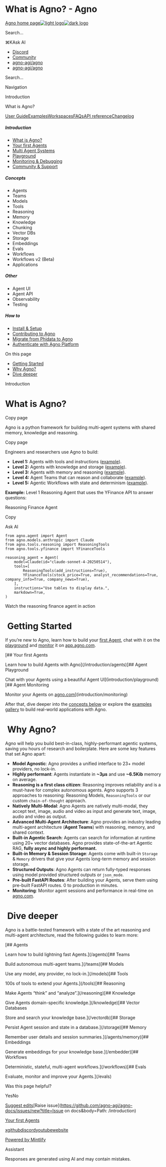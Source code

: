 # What is Agno? - Agno

[Agno home page![light logo](https://mintlify.s3.us-west-1.amazonaws.com/agno/logo/black.svg)![dark logo](https://mintlify.s3.us-west-1.amazonaws.com/agno/logo/white.svg)](/)

Search...

⌘KAsk AI

* [Discord](https://agno.link/discord)
* [Community](https://community.agno.com/)
* [agno-agi/agno](https://github.com/agno-agi/agno)
* [agno-agi/agno](https://github.com/agno-agi/agno)

Search...

Navigation

Introduction

What is Agno?

[User Guide](/introduction)[Examples](/examples/introduction)[Workspaces](/workspaces/introduction)[FAQs](/faq/environment-variables)[API reference](/reference/agents/agent)[Changelog](/changelog/overview)

##### Introduction

* [What is Agno?](/introduction)
* [Your first Agents](/introduction/agents)
* [Multi Agent Systems](/introduction/multi-agent-systems)
* [Playground](/introduction/playground)
* [Monitoring & Debugging](/introduction/monitoring)
* [Community & Support](/introduction/community)

##### Concepts

* Agents
* Teams
* Models
* Tools
* Reasoning
* Memory
* Knowledge
* Chunking
* Vector DBs
* Storage
* Embeddings
* Evals
* Workflows
* Workflows v2 (Beta)
* Applications

##### Other

* Agent UI
* Agent API
* Observability
* Testing

##### How to

* [Install & Setup](/how-to/install)
* [Contributing to Agno](/how-to/contribute)
* [Migrate from Phidata to Agno](/how-to/phidata-to-agno)
* [Authenticate with Agno Platform](/how-to/authentication)

On this page

* [Getting Started](#getting-started)
* [Why Agno?](#why-agno%3F)
* [Dive deeper](#dive-deeper)

Introduction

# What is Agno?

Copy page

Agno is a python framework for building multi-agent systems with shared memory, knowledge and reasoning.

Copy page

Engineers and researchers use Agno to build:

* **Level 1:** Agents with tools and instructions ([example](/introduction/agents#level-1%3A-agents-with-tools-and-instructions)).
* **Level 2:** Agents with knowledge and storage ([example](/introduction/agents#level-2%3A-agents-with-knowledge-and-storage)).
* **Level 3:** Agents with memory and reasoning ([example](/introduction/agents#level-3%3A-agents-with-memory-and-reasoning)).
* **Level 4:** Agent Teams that can reason and collaborate ([example](/introduction/multi-agent-systems#level-4%3A-agent-teams-that-can-reason-and-collaborate)).
* **Level 5:** Agentic Workflows with state and determinism ([example](/introduction/multi-agent-systems#level-5%3A-agentic-workflows-with-state-and-determinism)).

**Example:** Level 1 Reasoning Agent that uses the YFinance API to answer questions:

Reasoning Finance Agent

Copy

Ask AI

```
from agno.agent import Agent
from agno.models.anthropic import Claude
from agno.tools.reasoning import ReasoningTools
from agno.tools.yfinance import YFinanceTools

reasoning_agent = Agent(
    model=Claude(id="claude-sonnet-4-20250514"),
    tools=[
        ReasoningTools(add_instructions=True),
        YFinanceTools(stock_price=True, analyst_recommendations=True, company_info=True, company_news=True),
    ],
    instructions="Use tables to display data.",
    markdown=True,
)
```

Watch the reasoning finance agent in action

[](https://mintlify.s3.us-west-1.amazonaws.com/agno/videos/reasoning_finance_agent.mp4)

# [​](#getting-started) Getting Started

If you’re new to Agno, learn how to build your [first Agent](/introduction/agents), chat with it on the [playground](/introduction/playground) and [monitor](/introduction/monitoring) it on [app.agno.com](https://app.agno.com).

[## Your first Agents

Learn how to build Agents with Agno](/introduction/agents)[## Agent Playground

Chat with your Agents using a beautiful Agent UI](introduction/playground)[## Agent Monitoring

Monitor your Agents on [agno.com](https://app.agno.com)](introduction/monitoring)

After that, dive deeper into the [concepts below](/introduction#dive-deeper) or explore the [examples gallery](/examples) to build real-world applications with Agno.

# [​](#why-agno%3F) Why Agno?

Agno will help you build best-in-class, highly-performant agentic systems, saving you hours of research and boilerplate. Here are some key features that set Agno apart:

* **Model Agnostic**: Agno provides a unified interface to 23+ model providers, no lock-in.
* **Highly performant**: Agents instantiate in **~3μs** and use **~6.5Kib** memory on average.
* **Reasoning is a first class citizen**: Reasoning improves reliability and is a must-have for complex autonomous agents. Agno supports 3 approaches to reasoning: Reasoning Models, `ReasoningTools` or our custom `chain-of-thought` approach.
* **Natively Multi-Modal**: Agno Agents are natively multi-modal, they accept text, image, audio and video as input and generate text, image, audio and video as output.
* **Advanced Multi-Agent Architecture**: Agno provides an industry leading multi-agent architecture (**Agent Teams**) with reasoning, memory, and shared context.
* **Built-in Agentic Search**: Agents can search for information at runtime using 20+ vector databases. Agno provides state-of-the-art Agentic RAG, **fully async and highly performant.**
* **Built-in Memory & Session Storage**: Agents come with built-in `Storage` & `Memory` drivers that give your Agents long-term memory and session storage.
* **Structured Outputs**: Agno Agents can return fully-typed responses using model provided structured outputs or `json_mode`.
* **Pre-built FastAPI Routes**: After building your Agents, serve them using pre-built FastAPI routes. 0 to production in minutes.
* **Monitoring**: Monitor agent sessions and performance in real-time on [agno.com](https://app.agno.com).

# [​](#dive-deeper) Dive deeper

Agno is a battle-tested framework with a state of the art reasoning and multi-agent architecture, read the following guides to learn more:

[## Agents

Learn how to build lightning fast Agents.](/agents)[## Teams

Build autonomous multi-agent teams.](/teams)[## Models

Use any model, any provider, no lock-in.](/models)[## Tools

100s of tools to extend your Agents.](/tools)[## Reasoning

Make Agents “think” and “analyze”.](/reasoning)[## Knowledge

Give Agents domain-specific knowledge.](/knowledge)[## Vector Databases

Store and search your knowledge base.](/vectordb)[## Storage

Persist Agent session and state in a database.](/storage)[## Memory

Remember user details and session summaries.](/agents/memory)[## Embeddings

Generate embeddings for your knowledge base.](/embedder)[## Workflows

Deterministic, stateful, multi-agent workflows.](/workflows)[## Evals

Evaluate, monitor and improve your Agents.](/evals)

Was this page helpful?

YesNo

[Suggest edits](https://github.com/agno-agi/agno-docs/edit/main/introduction.mdx)[Raise issue](https://github.com/agno-agi/agno-docs/issues/new?title=Issue on docs&body=Path: /introduction)

[Your first Agents](/introduction/agents)

[x](https://x.com/AgnoAgi)[github](https://github.com/agno-agi/agno)[discord](https://agno.link/discord)[youtube](https://agno.link/youtube)[website](https://agno.com)

[Powered by Mintlify](https://mintlify.com/preview-request?utm_campaign=poweredBy&utm_medium=referral&utm_source=agno)

Assistant

Responses are generated using AI and may contain mistakes.